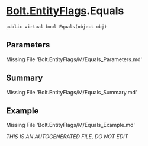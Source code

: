 # [Bolt.EntityFlags](Types/Bolt.EntityFlags.md).Equals
`public virtual bool Equals(object obj)`
## Parameters
Missing File 'Bolt.EntityFlags/M/Equals_Parameters.md'
## Summary
Missing File 'Bolt.EntityFlags/M/Equals_Summary.md'
## Example
Missing File 'Bolt.EntityFlags/M/Equals_Example.md'

*THIS IS AN AUTOGENERATED FILE, DO NOT EDIT*
